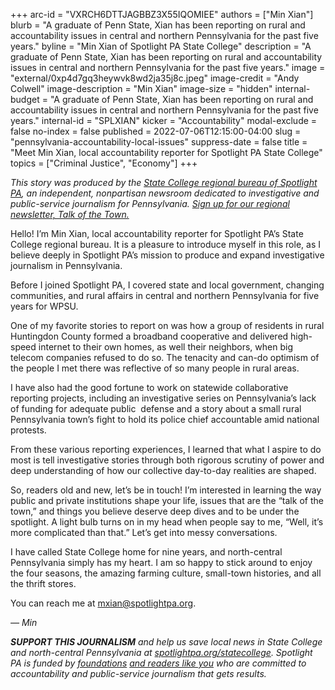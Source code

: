 +++
arc-id = "VXRCH6DTTJAGBBZ3X55IQOMIEE"
authors = ["Min Xian"]
blurb = "A graduate of Penn State, Xian has been reporting on rural and accountability issues in central and northern Pennsylvania for the past five years."
byline = "Min Xian of Spotlight PA State College"
description = "A graduate of Penn State, Xian has been reporting on rural and accountability issues in central and northern Pennsylvania for the past five years."
image = "external/0xp4d7gq3heywvk8wd2ja35j8c.jpeg"
image-credit = "Andy Colwell"
image-description = "Min Xian"
image-size = "hidden"
internal-budget = "A graduate of Penn State, Xian has been reporting on rural and accountability issues in central and northern Pennsylvania for the past five years."
internal-id = "SPLXIAN"
kicker = "Accountability"
modal-exclude = false
no-index = false
published = 2022-07-06T12:15:00-04:00
slug = "pennsylvania-accountability-local-issues"
suppress-date = false
title = "Meet Min Xian, local accountability reporter for Spotlight PA State College"
topics = ["Criminal Justice", "Economy"]
+++

<i>This story was produced by the&nbsp;</i><a href="https://www.spotlightpa.org/statecollege"><i>State College regional bureau of Spotlight PA</i></a><i>, an independent, nonpartisan newsroom dedicated to investigative and public-service journalism for Pennsylvania.&nbsp;</i><a href="https://www.spotlightpa.org/newsletters/talkofthetown"><i>Sign up for our regional newsletter, Talk of the Town.</i></a>

Hello! I’m Min Xian, local accountability reporter for Spotlight PA’s State College regional bureau. It is a pleasure to introduce myself in this role, as I believe deeply in Spotlight PA’s mission to produce and expand investigative journalism in Pennsylvania.

Before I joined Spotlight PA, I covered state and local government, changing communities, and rural affairs in central and northern Pennsylvania for five years for WPSU.

One of my favorite stories to report on was how a group of residents in rural Huntingdon County formed a broadband cooperative and delivered high-speed internet to their own homes, as well their neighbors, when big telecom companies refused to do so. The tenacity and can-do optimism of the people I met there was reflective of so many people in rural areas.

I have also had the good fortune to work on statewide collaborative reporting projects, including an investigative series on Pennsylvania’s lack of funding for adequate public&nbsp; defense and a story about a small rural Pennsylvania town’s fight to hold its police chief accountable amid national protests.

From these various reporting experiences, I learned that what I aspire to do most is tell investigative stories through both rigorous scrutiny of power and deep understanding of how our collective day-to-day realities are shaped.

So, readers old and new, let’s be in touch! I’m interested in learning the way public and private institutions shape your life, issues that are the “talk of the town,” and things you believe deserve deep dives and to be under the spotlight. A light bulb turns on in my head when people say to me, “Well, it’s more complicated than that.” Let’s get into messy conversations.

I have called State College home for nine years, and north-central Pennsylvania simply has my heart. I am so happy to stick around to enjoy the four seasons, the amazing farming culture, small-town histories, and all the thrift stores.

You can reach me at <a href="mailto:mxian@spotlightpa.org">mxian@spotlightpa.org</a>.

<i>— Min</i>

<i><b>SUPPORT THIS JOURNALISM</b></i><i>&nbsp;and help us save local news in State College and north-central Pennsylvania at&nbsp;</i><a href="https://spotlightpa.fundjournalism.org/donate?campaign=701Dn000000Ygq1IAC&utm_source=www.spotlightpa.org&utm_medium=statecollege:section&utm_campaign=statecollege:main"><i>spotlightpa.org/statecollege</i></a><i>. Spotlight PA is funded by&nbsp;</i><a href="https://www.spotlightpa.org/support"><i>foundations</i></a><i> </i><a href="https://www.spotlightpa.org/support"><i>and readers like you</i></a><i>&nbsp;who are committed to accountability and public-service journalism that gets results.</i>
